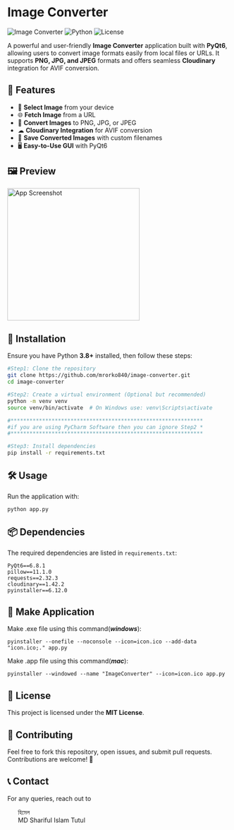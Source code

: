 # Image Converter

![Image Converter](https://img.shields.io/badge/PyQt6-GUI-blue.svg) ![Python](https://img.shields.io/badge/Python-3.8%2B-brightgreen.svg) ![License](https://img.shields.io/badge/License-MIT-yellow.svg)

A powerful and user-friendly **Image Converter** application built with **PyQt6**, allowing users to convert image formats easily from local files or URLs. It supports **PNG, JPG, and JPEG** formats and offers seamless **Cloudinary** integration for AVIF conversion.

## 🚀 Features

- 📂 **Select Image** from your device
- 🌐 **Fetch Image** from a URL
- 🔄 **Convert Images** to PNG, JPG, or JPEG
- ☁ **Cloudinary Integration** for AVIF conversion
- 💾 **Save Converted Images** with custom filenames
- 🖥 **Easy-to-Use GUI** with PyQt6

## 🖼️ Preview

<img src="https://i.imgur.com/8lAgtR7.png" alt="App Screenshot" width="300px">

## 🔧 Installation

Ensure you have Python **3.8+** installed, then follow these steps:

```sh
#Step1: Clone the repository
git clone https://github.com/mrorko840/image-converter.git
cd image-converter

#Step2: Create a virtual environment (Optional but recommended)
python -m venv venv
source venv/bin/activate  # On Windows use: venv\Scripts\activate

#*************************************************************
#if you are using PyCharm Software then you can ignore Step2 *
#*************************************************************

#Step3: Install dependencies
pip install -r requirements.txt
```

## 🛠️ Usage

Run the application with:

```sh
python app.py
```

## 📦 Dependencies

The required dependencies are listed in `requirements.txt`:

```
PyQt6==6.8.1
pillow==11.1.0
requests==2.32.3
cloudinary==1.42.2
pyinstaller==6.12.0
```

## 🔑 Make Application

Make .exe file using this command(**_windows_**):

```
pyinstaller --onefile --noconsole --icon=icon.ico --add-data "icon.ico;." app.py
```

Make .app file using this command(**_mac_**):

```
pyinstaller --windowed --name "ImageConverter" --icon=icon.ico app.py
```

## 📝 License

This project is licensed under the **MIT License**.

## 🤝 Contributing

Feel free to fork this repository, open issues, and submit pull requests. Contributions are welcome! 🎉

## 📞 Contact

For any queries, reach out to

<a target="_blank" style="display: inline-flex; align-items: center; gap: 8px; text-decoration: none;" href="https://www.facebook.com/mr.orko.10">
    <img style="width: 16px; height: 16px; vertical-align: middle;" src="https://cdn.freebiesupply.com/logos/large/2x/facebook-logo-2019.png"> হিমেল
</a>
<br />
<a target="_blank" style="display: inline-flex; align-items: center; gap: 8px; text-decoration: none;" href="https://www.facebook.com/Engineer.MD.Shariful.Islam.Tutul">
    <img style="width: 16px; height: 16px; vertical-align: middle;" src="https://cdn.freebiesupply.com/logos/large/2x/facebook-logo-2019.png"> MD Shariful Islam Tutul
</a>